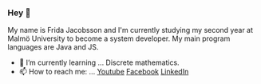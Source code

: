 ### Hey 👋

My name is Frida Jacobsson and I'm currently studying my second year at Malmö University to become a system developer. My main program languages are Java and JS.

- 🌱 I’m currently learning ... Discrete mathematics. 
- 📫 How to reach me: ... [Youtube](https://www.youtube.com/channel/UC1_AmBHOFutGFBzPY7do6aQ) [Facebook](https://www.facebook.com/fridajacobsson12) [LinkedIn](https://www.linkedin.com/in/frida-jacobsson-76431b157/)
